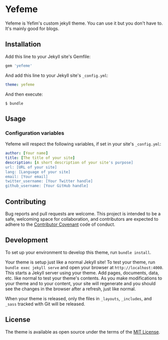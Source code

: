 # Yefeme

Yefeme is Yefim's custom jekyll theme. You can use it but you don't have to. It's mainly good for blogs.

## Installation

Add this line to your Jekyll site's Gemfile:

```ruby
gem 'yefeme'
```

And add this line to your Jekyll site's `_config.yml`:

```yaml
theme: yefeme
```

And then execute:

    $ bundle

## Usage

### Configuration variables

Yefeme will respect the following variables, if set in your site's `_config.yml`:

``` yaml
author: [Your name]
title: [The title of your site]
description: [A short description of your site's purpose]
url: [URL of your site]
lang: [Language of your site]
email: [Your email]
twitter_username: [Your Twitter handle]
github_username: [Your GitHub handle]
```

## Contributing

Bug reports and pull requests are welcome. This project is intended to be a safe, welcoming space for collaboration, and contributors are expected to adhere to the [Contributor Covenant](http://contributor-covenant.org) code of conduct.

## Development

To set up your environment to develop this theme, run `bundle install`.

Your theme is setup just like a normal Jekyll site! To test your theme, run `bundle exec jekyll serve` and open your browser at `http://localhost:4000`. This starts a Jekyll server using your theme. Add pages, documents, data, etc. like normal to test your theme's contents. As you make modifications to your theme and to your content, your site will regenerate and you should see the changes in the browser after a refresh, just like normal.

When your theme is released, only the files in `_layouts`, `_includes`, and `_sass` tracked with Git will be released.

## License

The theme is available as open source under the terms of the [MIT License](http://opensource.org/licenses/MIT).
